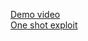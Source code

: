 [Demo video](https://twitter.com/r4j0x00/status/1355489323794108417)  
[One shot exploit](https://github.com/r4j0x00/exploits/tree/master/CVE-2021-3156_one_shot)

